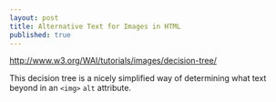 ```yaml
---
layout: post
title: Alternative Text for Images in HTML
published: true
---
```


http://www.w3.org/WAI/tutorials/images/decision-tree/

This decision tree is a nicely simplified way of determining what text beyond in an `<img>` `alt` attribute.

